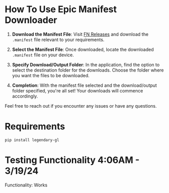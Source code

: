 # How To Use Epic Manifest Downloader

1. **Download the Manifest File**: Visit [FN Releases](https://github.com/polynite/fn-releases) and download the `.manifest` file relevant to your requirements.

2. **Select the Manifest File**: Once downloaded, locate the downloaded `.manifest` file on your device.

3. **Specify Download/Output Folder**: In the application, find the option to select the destination folder for the downloads. Choose the folder where you want the files to be downloaded.

4. **Completion**: With the manifest file selected and the download/output folder specified, you're all set! Your downloads will commence accordingly.

Feel free to reach out if you encounter any issues or have any questions.

# Requirements
`pip install legendary-gl`

# Testing Functionality 4:06AM - 3/19/24
Functionality: Works
